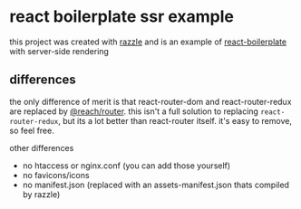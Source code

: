 # react boilerplate ssr example

this project was created with [razzle](https://github.com/jaredpalmer/razzle) and is an example of [react-boilerplate](https://github.com/react-boilerplate/react-boilerplate) with server-side rendering

## differences

the only difference of merit is that react-router-dom and react-router-redux are replaced by [@reach/router](https://github.com/reach/router). this isn't a full solution to replacing `react-router-redux`, but its a lot better than react-router itself. it's easy to remove, so feel free.

other differences

- no htaccess or nginx.conf (you can add those yourself)
- no favicons/icons
- no manifest.json (replaced with an assets-manifest.json thats compiled by razzle)
